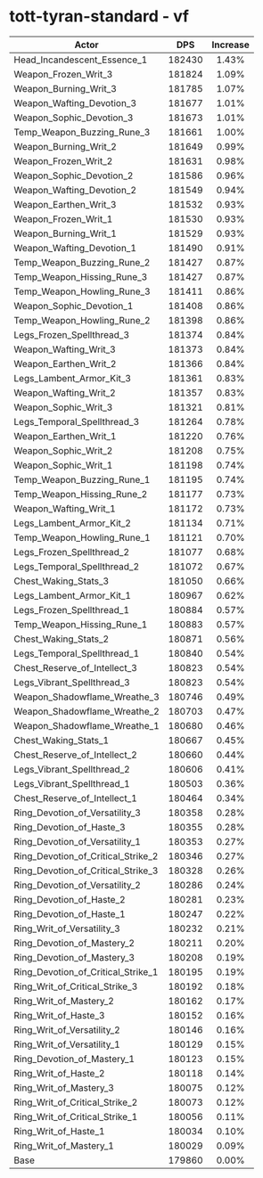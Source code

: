 # tott-tyran-standard - vf
| Actor | DPS | Increase |
|---|:---:|:---:|
|Head_Incandescent_Essence_1|182430|1.43%|
|Weapon_Frozen_Writ_3|181824|1.09%|
|Weapon_Burning_Writ_3|181785|1.07%|
|Weapon_Wafting_Devotion_3|181677|1.01%|
|Weapon_Sophic_Devotion_3|181673|1.01%|
|Temp_Weapon_Buzzing_Rune_3|181661|1.00%|
|Weapon_Burning_Writ_2|181649|0.99%|
|Weapon_Frozen_Writ_2|181631|0.98%|
|Weapon_Sophic_Devotion_2|181586|0.96%|
|Weapon_Wafting_Devotion_2|181549|0.94%|
|Weapon_Earthen_Writ_3|181532|0.93%|
|Weapon_Frozen_Writ_1|181530|0.93%|
|Weapon_Burning_Writ_1|181529|0.93%|
|Weapon_Wafting_Devotion_1|181490|0.91%|
|Temp_Weapon_Buzzing_Rune_2|181427|0.87%|
|Temp_Weapon_Hissing_Rune_3|181427|0.87%|
|Temp_Weapon_Howling_Rune_3|181411|0.86%|
|Weapon_Sophic_Devotion_1|181408|0.86%|
|Temp_Weapon_Howling_Rune_2|181398|0.86%|
|Legs_Frozen_Spellthread_3|181374|0.84%|
|Weapon_Wafting_Writ_3|181373|0.84%|
|Weapon_Earthen_Writ_2|181366|0.84%|
|Legs_Lambent_Armor_Kit_3|181361|0.83%|
|Weapon_Wafting_Writ_2|181357|0.83%|
|Weapon_Sophic_Writ_3|181321|0.81%|
|Legs_Temporal_Spellthread_3|181264|0.78%|
|Weapon_Earthen_Writ_1|181220|0.76%|
|Weapon_Sophic_Writ_2|181208|0.75%|
|Weapon_Sophic_Writ_1|181198|0.74%|
|Temp_Weapon_Buzzing_Rune_1|181195|0.74%|
|Temp_Weapon_Hissing_Rune_2|181177|0.73%|
|Weapon_Wafting_Writ_1|181172|0.73%|
|Legs_Lambent_Armor_Kit_2|181134|0.71%|
|Temp_Weapon_Howling_Rune_1|181121|0.70%|
|Legs_Frozen_Spellthread_2|181077|0.68%|
|Legs_Temporal_Spellthread_2|181072|0.67%|
|Chest_Waking_Stats_3|181050|0.66%|
|Legs_Lambent_Armor_Kit_1|180967|0.62%|
|Legs_Frozen_Spellthread_1|180884|0.57%|
|Temp_Weapon_Hissing_Rune_1|180883|0.57%|
|Chest_Waking_Stats_2|180871|0.56%|
|Legs_Temporal_Spellthread_1|180840|0.54%|
|Chest_Reserve_of_Intellect_3|180823|0.54%|
|Legs_Vibrant_Spellthread_3|180823|0.54%|
|Weapon_Shadowflame_Wreathe_3|180746|0.49%|
|Weapon_Shadowflame_Wreathe_2|180703|0.47%|
|Weapon_Shadowflame_Wreathe_1|180680|0.46%|
|Chest_Waking_Stats_1|180667|0.45%|
|Chest_Reserve_of_Intellect_2|180660|0.44%|
|Legs_Vibrant_Spellthread_2|180606|0.41%|
|Legs_Vibrant_Spellthread_1|180503|0.36%|
|Chest_Reserve_of_Intellect_1|180464|0.34%|
|Ring_Devotion_of_Versatility_3|180358|0.28%|
|Ring_Devotion_of_Haste_3|180355|0.28%|
|Ring_Devotion_of_Versatility_1|180353|0.27%|
|Ring_Devotion_of_Critical_Strike_2|180346|0.27%|
|Ring_Devotion_of_Critical_Strike_3|180328|0.26%|
|Ring_Devotion_of_Versatility_2|180286|0.24%|
|Ring_Devotion_of_Haste_2|180281|0.23%|
|Ring_Devotion_of_Haste_1|180247|0.22%|
|Ring_Writ_of_Versatility_3|180232|0.21%|
|Ring_Devotion_of_Mastery_2|180211|0.20%|
|Ring_Devotion_of_Mastery_3|180208|0.19%|
|Ring_Devotion_of_Critical_Strike_1|180195|0.19%|
|Ring_Writ_of_Critical_Strike_3|180192|0.18%|
|Ring_Writ_of_Mastery_2|180162|0.17%|
|Ring_Writ_of_Haste_3|180152|0.16%|
|Ring_Writ_of_Versatility_2|180146|0.16%|
|Ring_Writ_of_Versatility_1|180129|0.15%|
|Ring_Devotion_of_Mastery_1|180123|0.15%|
|Ring_Writ_of_Haste_2|180118|0.14%|
|Ring_Writ_of_Mastery_3|180075|0.12%|
|Ring_Writ_of_Critical_Strike_2|180073|0.12%|
|Ring_Writ_of_Critical_Strike_1|180056|0.11%|
|Ring_Writ_of_Haste_1|180034|0.10%|
|Ring_Writ_of_Mastery_1|180029|0.09%|
|Base|179860|0.00%|
